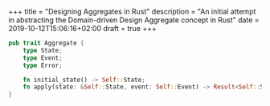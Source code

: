 +++
title = "Designing Aggregates in Rust"
description = "An initial attempt in abstracting the Domain-driven Design Aggregate concept in Rust"
date = 2019-10-12T15:06:16+02:00
draft = true
+++

```rust
pub trait Aggregate {
    type State;
    type Event;
    type Error;

    fn initial_state() -> Self::State;
    fn apply(state: &Self::State, event: Self::Event) -> Result<Self::State, Self::Error>;
}
```
